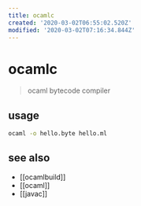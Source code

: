 ```yaml
---
title: ocamlc
created: '2020-03-02T06:55:02.520Z'
modified: '2020-03-02T07:16:34.844Z'
---
```


# ocamlc

> ocaml bytecode compiler

## usage
```sh
ocaml -o hello.byte hello.ml
```
## see also
- [[ocamlbuild]]
- [[ocaml]]
- [[javac]]

